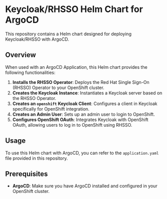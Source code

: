 # Keycloak/RHSSO Helm Chart for ArgoCD

This repository contains a Helm chart designed for deploying Keycloak/RHSSO with ArgoCD.

## Overview

When used with an ArgoCD Application, this Helm chart provides the following functionalities:

1. **Installs the RHSSO Operator**: Deploys the Red Hat Single Sign-On (RHSSO) Operator to your OpenShift cluster.
2. **Creates the Keycloak Instance**: Instantiates a Keycloak server based on the RHSSO Operator.
3. **Creates an `openshift` Keycloak Client**: Configures a client in Keycloak specifically for OpenShift integration.
4. **Creates an Admin User**: Sets up an admin user to login to OpenShift.
5. **Configures OpenShift OAuth**: Integrates Keycloak with OpenShift OAuth, allowing users to log in to OpenShift using RHSSO.

## Usage

To use this Helm chart with ArgoCD, you can refer to the `application.yaml` file provided in this repository.

## Prerequisites

- **ArgoCD**: Make sure you have ArgoCD installed and configured in your OpenShift cluster.
